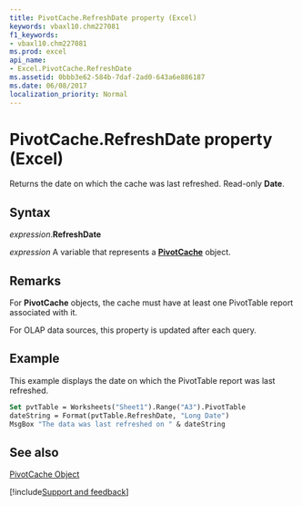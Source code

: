 ```yaml
---
title: PivotCache.RefreshDate property (Excel)
keywords: vbaxl10.chm227081
f1_keywords:
- vbaxl10.chm227081
ms.prod: excel
api_name:
- Excel.PivotCache.RefreshDate
ms.assetid: 0bbb3e62-584b-7daf-2ad0-643a6e886187
ms.date: 06/08/2017
localization_priority: Normal
---
```



# PivotCache.RefreshDate property (Excel)

Returns the date on which the cache was last refreshed. Read-only  **Date**.


## Syntax

_expression_.**RefreshDate**

_expression_ A variable that represents a **[PivotCache](Excel.PivotCache.md)** object.


## Remarks

For  **PivotCache** objects, the cache must have at least one PivotTable report associated with it.

For OLAP data sources, this property is updated after each query.


## Example

This example displays the date on which the PivotTable report was last refreshed.


```vb
Set pvtTable = Worksheets("Sheet1").Range("A3").PivotTable 
dateString = Format(pvtTable.RefreshDate, "Long Date") 
MsgBox "The data was last refreshed on " & dateString
```


## See also


[PivotCache Object](Excel.PivotCache.md)

[!include[Support and feedback](~/includes/feedback-boilerplate.md)]